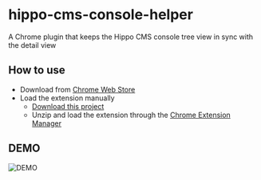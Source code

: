 # hippo-cms-console-helper

A Chrome plugin that keeps the Hippo CMS console tree view in sync with the detail view

## How to use

- Download from [Chrome Web Store](https://chrome.google.com/webstore/detail/hippo-cms-console-helper/cfgilafjddciddcepdaaglgcggfpaepi)
- Load the extension manually
  - [Download this project](https://github.com/daveychu/hippo-cms-console-helper/archive/master.zip)
  - Unzip and load the extension through the [Chrome Extension Manager](https://developer.chrome.com/extensions/getstarted)

## DEMO

![DEMO](https://github.com/daveychu/hippo-cms-console-helper/blob/master/demo.gif)
